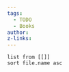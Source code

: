 ```yaml
---
tags:
  - TODO
  - Books
author: 
z-links:
---
```

```dataview
list from [[]]
sort file.name asc
```
